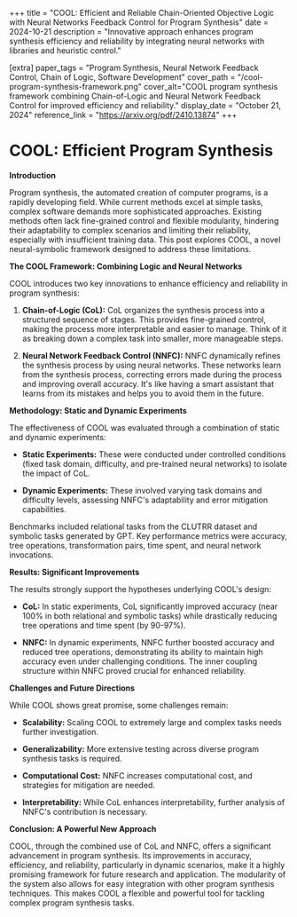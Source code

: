 +++
title = "COOL: Efficient and Reliable Chain-Oriented Objective Logic with Neural Networks Feedback Control for Program Synthesis"
date = 2024-10-21
description = "Innovative approach enhances program synthesis efficiency and reliability by integrating neural networks with libraries and heuristic control."

[extra]
paper_tags = "Program Synthesis, Neural Network Feedback Control, Chain of Logic, Software Development"
cover_path = "/cool-program-synthesis-framework.png"
cover_alt="COOL program synthesis framework combining Chain-of-Logic and Neural Network Feedback Control for improved efficiency and reliability."
display_date = "October 21, 2024"
reference_link = "https://arxiv.org/pdf/2410.13874"
+++

# COOL: Efficient Program Synthesis

**Introduction**

Program synthesis, the automated creation of computer programs, is a rapidly developing field.  While current methods excel at simple tasks, complex software demands more sophisticated approaches.  Existing methods often lack fine-grained control and flexible modularity, hindering their adaptability to complex scenarios and limiting their reliability, especially with insufficient training data.  This post explores COOL, a novel neural-symbolic framework designed to address these limitations.

**The COOL Framework: Combining Logic and Neural Networks**

COOL introduces two key innovations to enhance efficiency and reliability in program synthesis:

1.  **Chain-of-Logic (CoL):** CoL organizes the synthesis process into a structured sequence of stages. This provides fine-grained control, making the process more interpretable and easier to manage.  Think of it as breaking down a complex task into smaller, more manageable steps.

2.  **Neural Network Feedback Control (NNFC):** NNFC dynamically refines the synthesis process by using neural networks.  These networks learn from the synthesis process, correcting errors made during the process and improving overall accuracy.  It's like having a smart assistant that learns from its mistakes and helps you to avoid them in the future.

**Methodology: Static and Dynamic Experiments**

The effectiveness of COOL was evaluated through a combination of static and dynamic experiments:

*   **Static Experiments:** These were conducted under controlled conditions (fixed task domain, difficulty, and pre-trained neural networks) to isolate the impact of CoL.

*   **Dynamic Experiments:** These involved varying task domains and difficulty levels, assessing NNFC's adaptability and error mitigation capabilities.

Benchmarks included relational tasks from the CLUTRR dataset and symbolic tasks generated by GPT.  Key performance metrics were accuracy, tree operations, transformation pairs, time spent, and neural network invocations.

**Results: Significant Improvements**

The results strongly support the hypotheses underlying COOL's design:

*   **CoL:**  In static experiments, CoL significantly improved accuracy (near 100% in both relational and symbolic tasks) while drastically reducing tree operations and time spent (by 90-97%).

*   **NNFC:** In dynamic experiments, NNFC further boosted accuracy and reduced tree operations, demonstrating its ability to maintain high accuracy even under challenging conditions.  The inner coupling structure within NNFC proved crucial for enhanced reliability.

**Challenges and Future Directions**

While COOL shows great promise, some challenges remain:

*   **Scalability:** Scaling COOL to extremely large and complex tasks needs further investigation.

*   **Generalizability:** More extensive testing across diverse program synthesis tasks is required.

*   **Computational Cost:** NNFC increases computational cost, and strategies for mitigation are needed.

*   **Interpretability:** While CoL enhances interpretability, further analysis of NNFC's contribution is necessary.

**Conclusion: A Powerful New Approach**

COOL, through the combined use of CoL and NNFC, offers a significant advancement in program synthesis. Its improvements in accuracy, efficiency, and reliability, particularly in dynamic scenarios, make it a highly promising framework for future research and application.  The modularity of the system also allows for easy integration with other program synthesis techniques.  This makes COOL a flexible and powerful tool for tackling complex program synthesis tasks.


